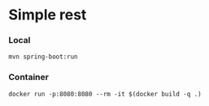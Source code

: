 # Simple rest

### Local
    mvn spring-boot:run

### Container

    docker run -p:8080:8080 --rm -it $(docker build -q .)